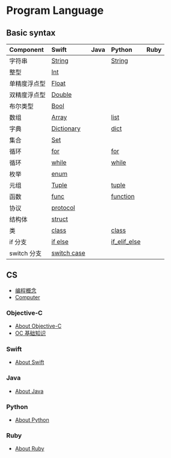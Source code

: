 # Program Language

## Basic syntax
 
| Component | Swift| Java | Python | Ruby |
| :------ | :------ | :------ | :------ | :----- |
| 字符串 | [String](./Swift/Files/String.md) |  | [String](./Python/Files/String.md) | |
| 整型 | [Int](./Swift/Files/Int.md) |  |  | |
| 单精度浮点型 | [Float](./Swift/Files/Float.md) |  |  | |
| 双精度浮点型 | [Double](./Swift/Files/Double.md) |  |  | |
| 布尔类型 | [Bool](./Swift/Files/Bool.md) |  |  | |
| 数组 | [Array](./Swift/Files/Array.md) |  | [list](./Python/Files/list.md) ||
| 字典 | [Dictionary](./Swift/Files/Dictionary.md) |  | [dict](./Python/Files/dict.md) ||
| 集合 | [Set](./Swift/Files/Set.md) |  |  ||
| 循环 | [for](./Swift/Files/for.md) |  | [for](./Python/Files/for.md) ||
| 循环 | [while](./Swift/Files/while.md) |  | [while](./Python/Files/while.md) ||
| 枚举 | [enum](./Swift/Files/enum.md) |  |  ||
| 元组 | [Tuple](./Swift/Files/Tuple.md) |  | [tuple](./Python/Files/tuple.md) ||
| 函数 | [func](./Swift/Files/func.md) |  | [function](./Python/Files/function.md) ||
| 协议 | [protocol](./Swift/Files/protocol.md) |  |  ||
| 结构体 | [struct](./Swift/Files/struct.md) |  |  ||
| 类 | [class](./Swift/Files/class.md) |  | [class](./Python/Files/class.md) ||
| if 分支 | [if else](./Swift/Files/if_else.md) |  | [if_elif_else](./Python/Files/if_elif_else.md) ||
| switch 分支 | [switch case](./Swift/Files/switch.md) |  |  ||


## CS

- [编程概念](./CS/CodingConcept.md)
- [Computer](./CS/Computer.md)

### Objective-C

- [About Objective-C](./Objective-C/README.md)
- [OC 基础知识](./Objective-C/oc-basics.md)

### Swift

- [About Swift](./Swift/README.md)

### Java

- [About Java](./Java/README.md)

### Python

- [About Python](./Python/README.md)

### Ruby

- [About Ruby](./Ruby/README.md)



